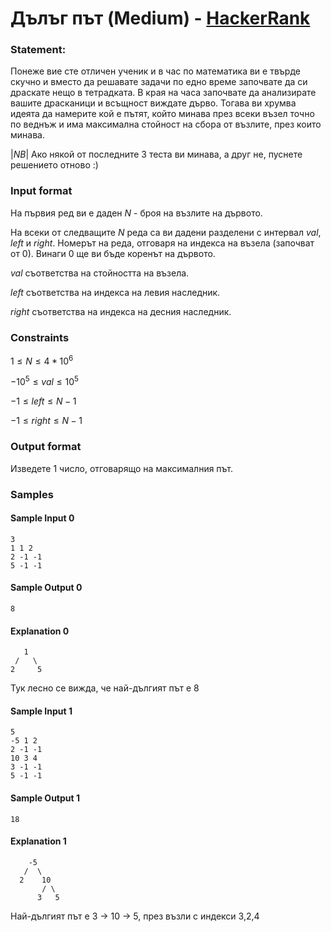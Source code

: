 # Дълъг път (Medium) - [HackerRank](<https://www.hackerrank.com/contests/sda-hw-6-2023/challenges/task2sum>)


### Statement:

Понеже вие сте отличен ученик и в час по математика ви е твърде скучно и вместо да решавате задачи по едно време започвате да си драскате нещо в тетрадката. В края на часа започвате да анализирате вашите драсканици и всъщност виждате дърво. Тогава ви хрумва идеята да намерите кой е пътят, който минава през всеки възел точно по веднъж и има максимална стойност на сбора от възлите, през които минава.

$|NB|$ Ако някой от последните 3 теста ви минава, а друг не, пуснете решението отново :)


### Input format

На първия ред ви е даден $N$ - броя на възлите на дървото.

На всеки от следващите $N$ реда са ви дадени разделени с интервал $val$, $left$ и $right$. Номерът на реда, отговаря на индекса на възела (започват от 0). Винаги 0 ще ви бъде коренът на дървото.

$val$ съответства на стойността на възела.

$left$ съответства на индекса на левия наследник.

$right$ съответства на индекса на десния наследник.


### Constraints

$1\le N \le 4*10^6$

$-10^5\le val \le 10^5$

$-1\le left \le N-1$

$-1\le right\le N-1$

### Output format

Изведете 1 число, отговарящо на максималния път.


### Samples


#### Sample Input 0
```
3
1 1 2
2 -1 -1
5 -1 -1
```

#### Sample Output 0
```
8
```

#### Explanation 0
```
   1
 /   \
2     5
```
Тук лесно се вижда, че най-дългият път е 8

#### Sample Input 1
```
5
-5 1 2
2 -1 -1
10 3 4
3 -1 -1
5 -1 -1
```

#### Sample Output 1
```
18
```

#### Explanation 1
```
    -5
   /  \ 
  2    10
       / \
      3   5
```
Най-дългият път е 3 -&gt; 10 -&gt; 5, през възли с индекси 3,2,4
